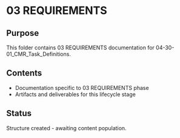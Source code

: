 # 03 REQUIREMENTS

## Purpose
This folder contains 03 REQUIREMENTS documentation for 04-30-01_CMR_Task_Definitions.

## Contents
- Documentation specific to 03 REQUIREMENTS phase
- Artifacts and deliverables for this lifecycle stage

## Status
Structure created - awaiting content population.
